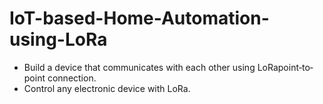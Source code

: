 # IoT-based-Home-Automation-using-LoRa

*  Build a device that communicates with each other using LoRapoint‐to‐point connection.
*  Control any electronic device with LoRa.
